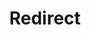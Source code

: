 ﻿---
layout: src/layouts/Redirect.astro
title: Redirect
redirect: /docs/deployments/azure/service-fabric/connecting-securely-with-client-certificates
pubDate:  2023-01-01
navSearch: false
navSitemap: false
navMenu: false
---
